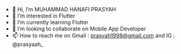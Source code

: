 - 👋 Hi, I’m MUHAMMAD HANAFI PRASYAH
- 👀 I’m interested in Flutter
- 🌱 I’m currently learning Flutter
- 💞️ I’m looking to collaborate on Mobile App Developer
- 📫 How to reach me on Gmail : prasyah1998@gmail.com and IG : @prasyaah_

<!---
hanafiprasyah/hanafiprasyah is a ✨ special ✨ repository because its `README.md` (this file) appears on your GitHub profile.
You can click the Preview link to take a look at your changes.
--->
